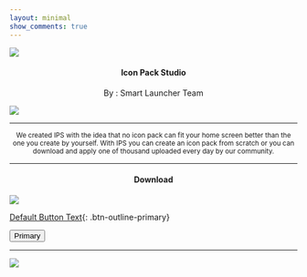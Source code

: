 ```yaml
---
layout: minimal
show_comments: true
---
```


![](https://is.gd/Ja8SbJ)

<h4> <p align="center"> Icon Pack Studio </p> </h4>

<p align="center"> By : Smart Launcher Team </p>

![](https://img.shields.io/badge/dynamic/json?label=Version&color=success&labelColor=success&style=for-the-badge&query=%24%5B"ginlemon.iconpackstudio.apk"%5D&url=https%3A%2F%2Fis.gd%2F2wPvAM)

---

<p align="center"> <sub>
We created IPS with the idea that no icon pack can fit your home screen better than the one you create by yourself. With IPS you can create an icon pack from scratch or you can download and apply one of thousand uploaded every day by our community.
</sub> </p>

---

<h4> <p align="center"> Download </p> </h4>

[![](https://is.gd/3QQy7N)](https://is.gd/7tVEGR)

[Default Button Text](https://scp-017.github.io){: .btn-outline-primary}

<button type="button" class="btn btn-outline-primary">Primary</button>

---

![](https://is.gd/uVvIMS)
